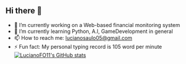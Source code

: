 ## Hi there 👋


- 🔭 I’m currently working on a Web-based financial monitoring system
- 🌱 I’m currently learning Python, A.I, GameDevelopment in general
- 📫 How to reach me: lucianosaulo05@gmail.com
- ⚡ Fun fact: My personal typing record is 105 word per minute
[![LucianoFO11's GitHub stats](https://github-readme-stats.vercel.app/api?username=LucianoFO11)](https://github.com/anuraghazra/github-readme-stats)
